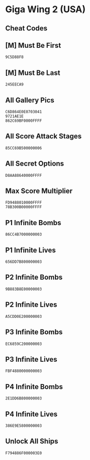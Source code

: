 # Giga Wing 2 (USA)

## Cheat Codes

## [M] Must Be First

```
9C5D88F8

```

## [M] Must Be Last

```
245EECA9

```

## All Gallery Pics

```
C6D864E0E0703041
9721AE1E
862C69BF0000FFFF

```

## All Score Attack Stages

```
85CC69B500000006

```

## All Secret Options

```
D8AA88640000FFFF

```

## Max Score Multiplier

```
FD9488010000FFFF
78B300B00000FFFF

```

## P1 Infinite Bombs

```
86CC4B7000000003

```

## P1 Infinite Lives

```
656DD7B800000003

```

## P2 Infinite Bombs

```
9B883B8E00000003

```

## P2 Infinite Lives

```
A5CDD0E200000003

```

## P3 Infinite Bombs

```
EC6859C200000003

```

## P3 Infinite Lives

```
FBF4880000000003

```

## P4 Infinite Bombs

```
2E1DD6B800000003

```

## P4 Infinite Lives

```
386E9E5800000003

```

## Unlock All Ships

```
F794886F000003E0

```

